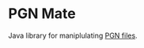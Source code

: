 # PGN Mate
Java library for maniplulating [PGN files](https://en.wikipedia.org/wiki/Portable_Game_Notation).
